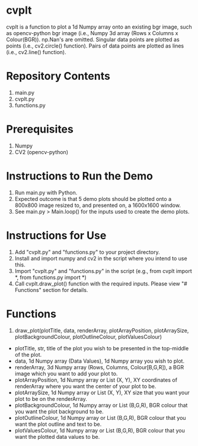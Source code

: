 # cvplt
cvplt is a function to plot a 1d Numpy array onto an existing bgr image, such as opencv-python bgr image (i.e., Numpy 3d array (Rows x Columns x Colour(BGR)).
np.Nan's are omitted. 
Singular data points are plotted as points (i.e., cv2.circle() function).
Pairs of data points are plotted as lines (i.e., cv2.line() function).

# Repository Contents
1. main.py
2. cvplt.py
3. functions.py

# Prerequisites
1. Numpy
2. CV2 (opencv-python)

# Instructions to Run the Demo
1. Run main.py with Python.
2. Expected outcome is that 5 demo plots should be plotted onto a 800x800 image resized to, and presented on, a 1600x1600 window.
3. See main.py > Main.loop() for the inputs used to create the demo plots.

# Instructions for Use
1. Add "cvplt.py" and "functions.py" to your project directory.
2. Install and import numpy and cv2 in the script where you intend to use this.
3. Import "cvplt.py" and "functions.py" in the script (e.g., from cvplt import *, from functions.py import *)
4. Call cvplt.draw_plot() function with the required inputs. Please view "# Functions" section for details.

# Functions
1. draw_plot(plotTitle, data, renderArray, plotArrayPosition, plotArraySize, plotBackgroundColour, plotOutlineColour, plotValuesColour)
  - plotTitle, str, title of the plot you wish to be presented in the top-middle of the plot.
  - data, 1d Numpy array (Data Values), 1d Numpy array you wish to plot.
  - renderArray, 3d Numpy array (Rows, Columns, Colour[B,G,R]), a BGR image which you want to add your plot to.
  - plotArrayPosition, 1d Numpy array or List (X, Y), XY coordinates of renderArray where you want the center of your plot to be.
  - plotArraySize, 1d Numpy array or List (X, Y), XY size that you want your plot to be on the renderArray.
  - plotBackgroundColour, 1d Numpy array or List (B,G,R), BGR colour that you want the plot background to be.
  - plotOutlineColour, 1d Numpy array or List (B,G,R), BGR colour that you want the plot outline and text to be.
  - plotValuesColour, 1d Numpy array or List (B,G,R), BGR colour that you want the plotted data values to be.
